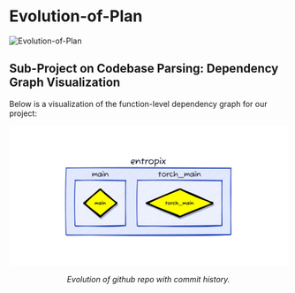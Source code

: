 # Evolution-of-Plan
![Evolution-of-Plan](https://github.com/user-attachments/assets/af98faeb-66d6-4278-af86-67d668d1954e)


## Sub-Project on Codebase Parsing: Dependency Graph Visualization

Below is a visualization of the function-level dependency graph for our project:

<div align="center">
  <img src="eoh/entropix_repo_evolution.gif" width="800" alt="RepoViz">
  <p><em>Evolution of github repo with commit history.</em></p>
</div>

